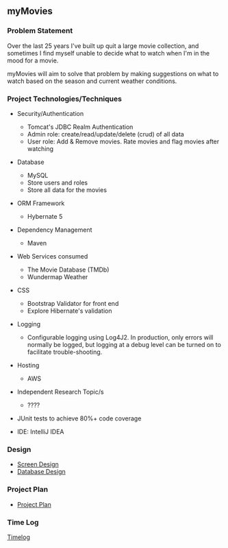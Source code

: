 ## myMovies
### Problem Statement
Over the last 25 years I've built up quit a large movie collection, and sometimes I find myself unable to decide what to watch when I'm in the mood for a movie.

myMovies will aim to solve that problem by making suggestions on what to watch based on the season and current weather conditions.

### Project Technologies/Techniques
* Security/Authentication
	* Tomcat's JDBC Realm Authentication
	* Admin role: create/read/update/delete (crud) of all data
	* User role: Add & Remove movies. Rate movies and flag movies after watching


* Database
	* MySQL
	* Store users and roles
	* Store all data for the movies


* ORM Framework
	* Hybernate 5


* Dependency Management
	* Maven


* Web Services consumed
	* The Movie Database (TMDb)
	* Wundermap Weather


* CSS
	* Bootstrap Validator for front end
   * Explore Hibernate's validation


* Logging
	* Configurable logging using Log4J2. In production, only errors will normally be logged, but logging at a debug level can be turned on to facilitate trouble-shooting.


* Hosting
	* AWS

* Independent Research Topic/s
	* ????

* JUnit tests to achieve 80%+ code coverage

* IDE: IntelliJ IDEA	  



### Design
* [Screen Design](https://github.com/jacquesmatcgithub/myMovies/blob/master/design_documents/page_design.pdf)
* [Database Design](https://github.com/jacquesmatcgithub/myMovies/blob/master/design_documents/data_design.jpeg)


### Project Plan
* [Project Plan](https://github.com/jacquesmatcgithub/myMovies/blob/master/design_documents/project_plan.md)

### Time Log
[Timelog](https://github.com/jacquesmatcgithub/myMovies/blob/master/design_documents/time_log.md)